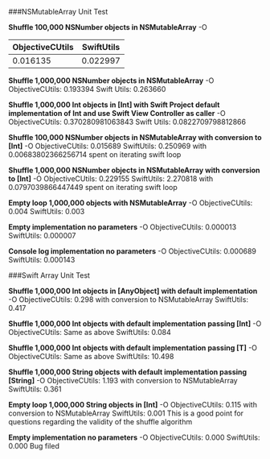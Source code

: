 ###NSMutableArray Unit Test

**Shuffle 100,000 NSNumber objects in NSMutableArray**
-O

| ObjectiveCUtils        | SwiftUtils           |
| -----------------------|:--------------------:|
| 0.016135               | 0.022997             |


**Shuffle 1,000,000 NSNumber objects in NSMutableArray**
-O
ObjectiveCUtils: 	0.193394
Swift Utils: 		0.263660

**Shuffle 1,000,000 Int objects in [Int] with Swift Project default implementation of Int and use Swift View Controller as caller**
-O 
ObjectiveCUtils: 	0.370280981063843
Swift Utils: 		0.0822709798812866

**Shuffle 100,000 NSNumber objects in NSMutableArray with conversion to [Int]**
-O
ObjectiveCUtils:	0.015689
SwiftUtils:		0.250969 with 0.00683802366256714 spent on iterating swift loop

**Shuffle 1,000,000 NSNumber objects in NSMutableArray with conversion to [Int]**
-O
ObjectiveCUtils:	0.229155
SwiftUtils:		2.270818 with 0.0797039866447449 spent on iterating swift loop

**Empty loop 1,000,000 objects with NSMutableArray**
-O
ObjectiveCUtils:	0.004
SwiftUtils:		0.003

**Empty implementation no parameters**
-O
ObjectiveCUtils:	0.000013
SwiftUtils:		0.000007

**Console log implementation no parameters**
-O
ObjectiveCUtils:	0.000689
SwiftUtils:		0.000143


###Swift Array Unit Test

**Shuffle 1,000,000 Int objects in [AnyObject] with default implementation**
-O
ObjectiveCUtils:	0.298 with conversion to NSMutableArray
SwiftUtils: 		0.417

**Shuffle 1,000,000 Int objects with default implementation passing [Int]**
-O
ObjectiveCUtils:	Same as above
SwiftUtils:		0.084

**Shuffle 1,000,000 Int objects with default implementation passing [T]**
-O
ObjectiveCUtils:	Same as above
SwiftUtils:		10.498

**Shuffle 1,000,000 String objects with default implementation passing [String]**
-O
ObjectiveCUtils:	1.193 with conversion to NSMutableArray
SwiftUtils:		0.361

**Empty loop 1,000,000 String objects in [Int]**
-O
ObjectiveCUtils:	0.115 with conversion to NSMutableArray
SwiftUtils:		0.001
This is a good point for questions regarding the validity of the shuffle algorithm

**Empty implementation no parameters**
-O
ObjectiveCUtils:	0.000
SwiftUtils:		0.000
Bug filed
